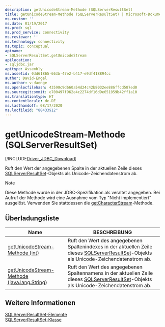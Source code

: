 ```yaml
---
description: getUnicodeStream-Methode (SQLServerResultSet)
title: getUnicodeStream-Methode (SQLServerResultSet) | Microsoft-Dokumentation
ms.custom: ''
ms.date: 01/19/2017
ms.prod: sql
ms.prod_service: connectivity
ms.reviewer: ''
ms.technology: connectivity
ms.topic: conceptual
apiname:
- SQLServerResultSet.getUnicodeStream
apilocation:
- sqljdbc.jar
apitype: Assembly
ms.assetid: 0dd61865-663b-47e2-b417-e9df418894cc
author: David-Engel
ms.author: v-daenge
ms.openlocfilehash: 43590c9d660a54d24c42b8032ee886ffcd587ed0
ms.sourcegitcommit: e700497f962e4c2274df16d9e651059b42ff1a10
ms.translationtype: HT
ms.contentlocale: de-DE
ms.lasthandoff: 08/17/2020
ms.locfileid: "88433912"
---
```

# <a name="getunicodestream-method-sqlserverresultset"></a>getUnicodeStream-Methode (SQLServerResultSet)
[!INCLUDE[Driver_JDBC_Download](../../../includes/driver_jdbc_download.md)]

  Ruft den Wert der angegebenen Spalte in der aktuellen Zeile dieses [SQLServerResultSet](../../../connect/jdbc/reference/sqlserverresultset-class.md)-Objekts als Unicode-Zeichendatenstrom ab.  
  
> [!NOTE]  
>  Diese Methode wurde in der JDBC-Spezifikation als veraltet angegeben. Bei Aufruf der Methode wird eine Ausnahme vom Typ "Nicht implementiert" ausgelöst. Verwenden Sie stattdessen die [getCharacterStream](../../../connect/jdbc/reference/getcharacterstream-method-sqlserverresultset.md)-Methode.  
  
## <a name="overload-list"></a>Überladungsliste  
  
|Name|BESCHREIBUNG|  
|----------|-----------------|  
|[getUnicodeStream-Methode &#40;int&#41;](../../../connect/jdbc/reference/getunicodestream-method-int.md)|Ruft den Wert des angegebenen Spaltenindexes in der aktuellen Zeile dieses [SQLServerResultSet](../../../connect/jdbc/reference/sqlserverresultset-class.md)-Objekts als Unicode-Zeichendatenstrom ab.|  
|[getUnicodeStream-Methode &#40;java.lang.String&#41;](../../../connect/jdbc/reference/getunicodestream-method-java-lang-string.md)|Ruft den Wert des angegebenen Spaltennamens in der aktuellen Zeile dieses [SQLServerResultSet](../../../connect/jdbc/reference/sqlserverresultset-class.md)-Objekts als Unicode-Zeichendatenstrom ab.|  
  
## <a name="see-also"></a>Weitere Informationen  
 [SQLServerResultSet-Elemente](../../../connect/jdbc/reference/sqlserverresultset-members.md)   
 [SQLServerResultSet-Klasse](../../../connect/jdbc/reference/sqlserverresultset-class.md)  
  
  

